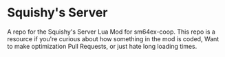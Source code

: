 # Squishy's Server
A repo for the Squishy's Server Lua Mod for sm64ex-coop. This repo is a resource if you're curious about how something in the mod is coded, Want to make optimization Pull Requests, or just hate long loading times.
